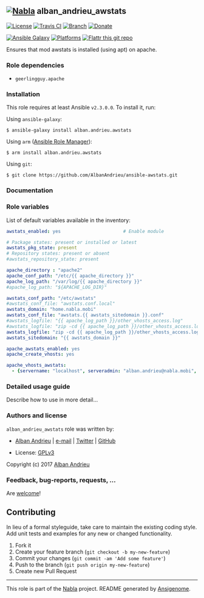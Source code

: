 ## [![Nabla](https://debops.org/images/debops-small.png)](https://github.com/AlbanAndrieu) alban_andrieu_awstats

<!-- This file was generated by Ansigenome. Do not edit this file directly but
     instead have a look at the files in the ./meta/ directory. -->

[![License](http://img.shields.io/:license-apache-blue.svg?style=flat-square)](http://www.apache.org/licenses/LICENSE-2.0.html)
[![Travis CI](https://img.shields.io/travis/AlbanAndrieu/ansible-awstats.svg?style=flat)](https://travis-ci.org/AlbanAndrieu/ansible-awstats)
[![Branch](http://img.shields.io/github/tag/AlbanAndrieu/ansible-awstats.svg?style=flat-square)](https://github.com/AlbanAndrieu/ansible-awstats/tree/master)
[![Donate](https://img.shields.io/gratipay/AlbanAndrieu.svg?style=flat)](https://www.gratipay.com/~AlbanAndrieu)
<!--[![Ansible Galaxy](https://img.shields.io/badge/galaxy-alban.andrieu.awstats-660198.svg?style=flat)](https://galaxy.ansible.com/detail#/role/2538)-->
[![Ansible Galaxy](https://img.shields.io/badge/galaxy-alban.andrieu.awstats-660198.svg?style=flat)](https://galaxy.ansible.com/alban.andrieu/awstats)
[![Platforms](http://img.shields.io/badge/platforms-ubuntu-lightgrey.svg?style=flat)](#)
[![Flattr this git repo](http://api.flattr.com/button/flattr-badge-large.png)](https://flattr.com/submit/auto?user_id=AlbanAndrieu&url=https://github.com/AlbanAndrieu/ansible-awstats&title=ansible-awstats&language=en_GB&tags=github&category=software)

Ensures that mod awstats is installed (using apt) on apache.


### Role dependencies

- `geerlingguy.apache`
### Installation

This role requires at least Ansible `v2.3.0.0`. To install it, run:

Using `ansible-galaxy`:
```shell
$ ansible-galaxy install alban.andrieu.awstats
```

Using `arm` ([Ansible Role Manager](https://github.com/mirskytech/ansible-role-manager/)):
```shell
$ arm install alban.andrieu.awstats
```

Using `git`:
```shell
$ git clone https://github.com/AlbanAndrieu/ansible-awstats.git
```

### Documentation

<!---
More information about `alban.andrieu.awstats` can be found in the
[official alban.andrieu.awstats documentation](https://docs.debops.org/en/latest/ansible/roles/ansible-awstats/docs/).
-->


### Role variables

List of default variables available in the inventory:

```YAML
awstats_enabled: yes                       # Enable module

# Package states: present or installed or latest
awstats_pkg_state: present
# Repository states: present or absent
#awstats_repository_state: present

apache_directory : "apache2"
apache_conf_path: "/etc/{{ apache_directory }}"
apache_log_path: "/var/log/{{ apache_directory }}"
#apache_log_path: "${APACHE_LOG_DIR}"

awstats_conf_path: "/etc/awstats"
#awstats_conf_file: "awstats.conf.local"
awstats_domain: "home.nabla.mobi"
awstats_conf_file: "awstats.{{ awstats_sitedomain }}.conf"
#awstats_logfile: "{{ apache_log_path }}/other_vhosts_access.log"
#awstats_logfile: "zip -cd {{ apache_log_path }}/other_vhosts_access.log.*.gz |"
awstats_logfile: "zip -cd {{ apache_log_path }}/other_vhosts_access.log.*.gz |"
awstats_sitedomain: "{{ awstats_domain }}"

apache_awstats_enabled: yes
apache_create_vhosts: yes

apache_vhosts_awstats:
  - {servername: "localhost", serveradmin: "alban.andrieu@nabla.mobi", documentroot: "/usr/lib/cgi-bin"}
```


### Detailed usage guide

Describe how to use in more detail...


### Authors and license

`alban_andrieu_awstats` role was written by:

- [Alban Andrieu](fr.linkedin.com/in/nabla/) | [e-mail](mailto:alban.andrieu@free.fr) | [Twitter](https://twitter.com/AlbanAndrieu) | [GitHub](https://github.com/AlbanAndrieu)

- License: [GPLv3](https://tldrlegal.com/license/gnu-general-public-license-v3-%28gpl-3%29)

Copyright (c) 2017 [Alban Andrieu](https://alban.andrieu.com/)

### Feedback, bug-reports, requests, ...

Are [welcome](https://github.com/AlbanAndrieu/ansible-awstats/issues)!

## Contributing
In lieu of a formal styleguide, take care to maintain the existing coding style. Add unit tests and examples for any new or changed functionality.

1. Fork it
2. Create your feature branch (`git checkout -b my-new-feature`)
3. Commit your changes (`git commit -am 'Add some feature'`)
4. Push to the branch (`git push origin my-new-feature`)
5. Create new Pull Request

***

This role is part of the [Nabla](https://github.com/AlbanAndrieu) project.
README generated by [Ansigenome](https://github.com/nickjj/ansigenome/).
